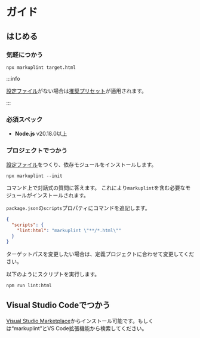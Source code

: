 # ガイド

## はじめる

### 気軽につかう

```shell
npx markuplint target.html
```

:::info

[設定ファイル](/docs/configuration)がない場合は[推奨プリセット](/docs/guides/presets)が適用されます。

:::

### 必須スペック

- **Node.js** v20.18.0以上

### プロジェクトでつかう

[設定ファイル](/docs/configuration)をつくり、依存モジュールをインストールします。

```shell
npx markuplint --init
```

コマンド上で対話式の質問に答えます。
これにより`markuplint`を含む必要なモジュールがインストールされます。

`package.json`の`scripts`プロパティにコマンドを追記します。

```json title="package.json"
{
  "scripts": {
    "lint:html": "markuplint \"**/*.html\""
  }
}
```

ターゲットパスを変更したい場合は、定義プロジェクトに合わせて変更してください。

以下のようにスクリプトを実行します。

```shell npm2yarn
npm run lint:html
```

## Visual Studio Codeでつかう

[Visual Studio Marketplace](https://marketplace.visualstudio.com/items?itemName=yusukehirao.vscode-markuplint)からインストール可能です。もしくは&ldquo;markuplint&rdquo;とVS Code拡張機能から検索してください。
